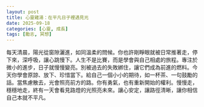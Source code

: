 ```yaml
---
layout: post
title: 心靈雞湯：在平凡日子裡遇見光
date: 2025-09-18
categories: [心靈, 成長]
tags: [勵志, 冥想]
---
```


每天清晨，陽光從窗隙灑進，如同溫柔的問候。你也許剛睜眼就被日常推著走，停下來，深呼吸，讓心跳慢下。人生不是比賽，而是學會與自己相處的旅程。專注於微小的進步，日子就慢慢變亮。別被過去的失敗綁住，讓它們成為前進的燃料。今天你學會原諒、放下、珍惜當下。給自己一個小小的期待，如一杯茶、一句鼓勵的話。當焦慮散去，光會照亮前方的路。你有勇氣，也有重新開始的權利。慢慢走，穩穩地走，終有一天會看見路燈的光照亮未來。讓心安定，讓路徑清晰，讓你相信自己本就不平凡。